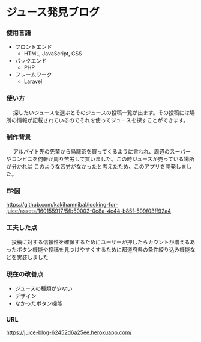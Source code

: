 # ジュース発見ブログ
### 使用言語
* フロントエンド
  * HTML, JavaScript, CSS
* バックエンド
  * PHP
* フレームワーク
  * Laravel
  
### 使い方
&emsp; 探したいジュースを選ぶとそのジュースの投稿一覧が出ます。その投稿には場所の情報が記載されているのでそれを使ってジュースを探すことができます。
### 制作背景
&emsp; アルバイト先の先輩から烏龍茶を買ってくるように言われ、周辺のスーパーやコンビニを何軒か周り苦労して買いました。この時ジュースが売っている場所が分かれば
このような苦労がなかったと考えたため、このアプリを開発しました。
### ER図
https://github.com/kakihamnibal/looking-for-juice/assets/160155917/5fb50003-0c8a-4c44-b85f-599f03ff92a4
&emsp; 
### 工夫した点
&emsp;投稿に対する信頼性を確保するためにユーザーが押したらカウントが増えるあったボタン機能や投稿を見つけやすくするために都道府県の条件絞り込み機能などを実装しました
### 現在の改善点
* ジュースの種類が少ない
* デザイン
* なかったボタン機能
### URL
https://juice-blog-62452d6a25ee.herokuapp.com/

  
  
